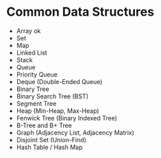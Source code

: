 <head>
    <meta charset="UTF-8">
    <meta name="viewport" content="width=device-width, initial-scale=1.0">
</head>
<body>
    <h1>Common Data Structures</h1>
    <ul>
        <li>Array&nbspok </li>
        <li>Set</li>
        <li>Map</li>
        <li>Linked List</li>
        <li>Stack</li>
        <li>Queue</li>
        <li>Priority Queue</li>
        <li>Deque (Double-Ended Queue)</li>
        <li>Binary Tree</li>
        <li>Binary Search Tree (BST)</li>
        <li>Segment Tree</li>
        <li>Heap (Min-Heap, Max-Heap)</li>
        <li>Fenwick Tree (Binary Indexed Tree)</li>
        <li>B-Tree and B+ Tree</li>
        <li>Graph (Adjacency List, Adjacency Matrix)</li>
        <li>Disjoint Set (Union-Find)</li>
        <li>Hash Table / Hash Map</li>
    </ul>
</body>
